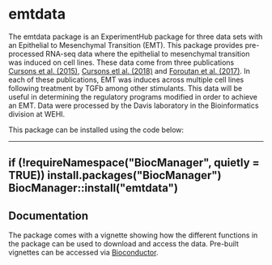 # emtdata

The emtdata package is an ExperimentHub package for three data sets with an Epithelial to Mesenchymal Transition (EMT). This package provides pre-processed RNA-seq data where the epithelial to mesenchymal transition was induced on cell lines. These data come from three publications [Cursons et al. (2015)](https://www.ncbi.nlm.nih.gov/bioproject/?term=PRJNA322427), [Cursons etl al. (2018)](https://www.ncbi.nlm.nih.gov/bioproject/?term=PRJEB25042) and [Foroutan et al. (2017)](https://doi.org/10.4225/49/5a2a11fa43fe3). In each of these publications, EMT was induces across multiple cell lines following treatment by TGFb among other stimulants. This data will be useful in determining the regulatory programs modified in order to achieve an EMT. Data were processed by the Davis laboratory in the Bioinformatics division at WEHI.

This package can be installed using the code below:

---
if (!requireNamespace("BiocManager", quietly = TRUE)) 
  install.packages("BiocManager") BiocManager::install("emtdata")
---

## Documentation

The package comes with a vignette showing how the different functions in the package can be used to download and access the data. Pre-built vignettes can be accessed via [Bioconductor](https://www.bioconductor.org/packages/release/data/experiment/vignettes/emtdata/inst/doc/emtdataR.html).
